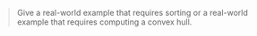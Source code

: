 > Give a real-world example that requires sorting or a real-world example
> that requires computing a convex hull.

